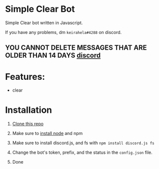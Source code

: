 # Simple Clear Bot

Simple Clear bot written in Javascript.


If you have any problems, dm ```keirahela#4288``` on discord.

## YOU CANNOT DELETE MESSAGES THAT ARE OLDER THAN 14 DAYS [discord]


# Features:



- clear


# Installation



1. [Clone this repo]

2. Make sure to [install node] and npm

3. Make sure to install discord.js, and fs with ```npm install discord.js fs```

4. Change the bot's token, prefix, and the status in the ```config.json``` file.

5. Done


[Clone this repo]: https://github.com/keirahela/Discord-Simple-Clear-Bot/archive/refs/heads/main.zip
[install node]: https://nodejs.org/en/
[discord]: https://imgur.com/a/PKrB2UM
